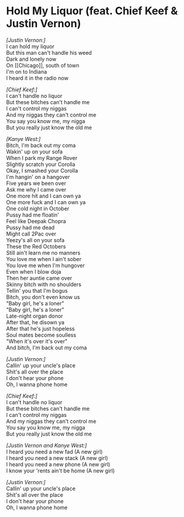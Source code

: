 # Hold My Liquor (feat. Chief Keef & Justin Vernon)

_[Justin Vernon:]_  
I can hold my liquor  
But this man can't handle his weed  
Dark and lonely now  
On [[Chicago]], south of town  
I'm on to Indiana  
I heard it in the radio now  

_[Chief Keef:]_  
I can't handle no liquor  
But these bitches can't handle me  
I can't control my niggas  
And my niggas they can't control me  
You say you know me, my nigga  
But you really just know the old me  

_[Kanye West:]_  
Bitch, I'm back out my coma  
Wakin' up on your sofa  
When I park my Range Rover  
Slightly scratch your Corolla  
Okay, I smashed your Corolla  
I'm hangin' on a hangover  
Five years we been over  
Ask me why I came over  
One more hit and I can own ya  
One more fuck and I can own ya  
One cold night in October  
Pussy had me floatin'  
Feel like Deepak Chopra  
Pussy had me dead  
Might call 2Pac over  
Yeezy's all on your sofa  
These the Red Octobers  
Still ain't learn me no manners  
You love me when I ain't sober  
You love me when I'm hungover  
Even when I blow doja  
Then her auntie came over  
Skinny bitch with no shoulders  
Tellin' you that I'm bogus  
Bitch, you don't even know us  
"Baby girl, he's a loner"  
"Baby girl, he's a loner"  
Late-night organ donor  
After that, he disown ya  
After that he's just hopeless  
Soul mates become soulless  
"When it's over it's over"  
And bitch, I'm back out my coma  

_[Justin Vernon:]_  
Callin' up your uncle's place  
Shit's all over the place  
I don't hear your phone  
Oh, I wanna phone home  

_[Chief Keef:]_  
I can't handle no liquor  
But these bitches can't handle me  
I can't control my niggas  
And my niggas they can't control me  
You say you know me, my nigga  
But you really just know the old me  

_[Justin Vernon and Kanye West:]_  
I heard you need a new fad (A new girl)  
I heard you need a new stack (A new girl)  
I heard you need a new phone (A new girl)  
I know your 'rents ain't be home (A new girl)  

_[Justin Vernon:]_  
Callin' up your uncle's place  
Shit's all over the place  
I don't hear your phone  
Oh, I wanna phone home
